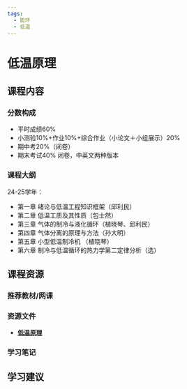 ```yaml
---
tags:
  - 能环
  - 低温
---
```


# 低温原理

## 课程内容

### 分数构成

- 平时成绩60%
- 小测验10%+作业10%+综合作业（小论文＋小组展示）20%
- 期中考20%（闭卷）
- 期末考试40% 闭卷，中英文两种版本


### 课程大纲

24-25学年：

- 第一章 绪论与低温工程知识框架（邱利民）
- 第二章 低温工质及其性质（包士然）
- 第三章 气体的制冷与液化循环（植晓琴、邱利民）
- 第四章 气体分离的原理与方法（孙大明）
- 第五章 小型低温制冷机 （植晓琴）
- 第六章 制冷与低温循环的热力学第二定律分析（选）




## 课程资源

### 推荐教材/网课

### 资源文件

- [**低温原理**](https://pan.baidu.com/s/1whSJlt5JgU8vd8vf49zAug?pwd=eh7v) 

### 学习笔记

## 学习建议








